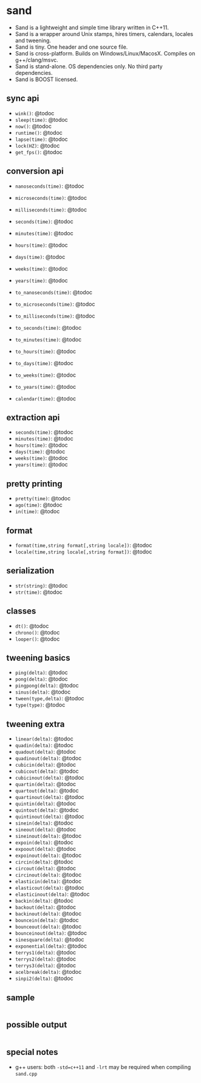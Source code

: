 sand
====

- Sand is a lightweight and simple time library written in C++11.
- Sand is a wrapper around Unix stamps, hires timers, calendars, locales and tweening.
- Sand is tiny. One header and one source file.
- Sand is cross-platform. Builds on Windows/Linux/MacosX. Compiles on g++/clang/msvc.
- Sand is stand-alone. OS dependencies only. No third party dependencies.
- Sand is BOOST licensed.

sync api
--------
- `wink()`: @todoc
- `sleep(time)`: @todoc
- `now()`: @todoc
- `runtime()`: @todoc
- `lapse(time)`: @todoc
- `lock(HZ)`: @todoc
- `get_fps()`: @todoc

conversion api
--------------
- `nanoseconds(time)`: @todoc
- `microseconds(time)`: @todoc
- `milliseconds(time)`: @todoc
- `seconds(time)`: @todoc
- `minutes(time)`: @todoc
- `hours(time)`: @todoc
- `days(time)`: @todoc
- `weeks(time)`: @todoc
- `years(time)`: @todoc

- `to_nanoseconds(time)`: @todoc
- `to_microseconds(time)`: @todoc
- `to_milliseconds(time)`: @todoc
- `to_seconds(time)`: @todoc
- `to_minutes(time)`: @todoc
- `to_hours(time)`: @todoc
- `to_days(time)`: @todoc
- `to_weeks(time)`: @todoc
- `to_years(time)`: @todoc

- `calendar(time)`: @todoc

extraction api
--------------
- `seconds(time)`: @todoc
- `minutes(time)`: @todoc
- `hours(time)`: @todoc
- `days(time)`: @todoc
- `weeks(time)`: @todoc
- `years(time)`: @todoc

pretty printing
---------------
- `pretty(time)`: @todoc
- `ago(time)`: @todoc
- `in(time)`: @todoc

format
------
- `format(time,string format[,string locale])`: @todoc
- `locale(time,string locale[,string format])`: @todoc

serialization
-------------
- `str(string)`: @todoc
- `str(time)`: @todoc

classes
-------
- `dt()`: @todoc
- `chrono()`: @todoc
- `looper()`: @todoc

tweening basics
---------------
- `ping(delta)`: @todoc
- `pong(delta)`: @todoc
- `pingpong(delta)`: @todoc
- `sinus(delta)`: @todoc
- `tween(type,delta)`: @todoc
- `type(type)`: @todoc

tweening extra
--------------
- `linear(delta)`: @todoc
- `quadin(delta)`: @todoc
- `quadout(delta)`: @todoc
- `quadinout(delta)`: @todoc
- `cubicin(delta)`: @todoc
- `cubicout(delta)`: @todoc
- `cubicinout(delta)`: @todoc
- `quartin(delta)`: @todoc
- `quartout(delta)`: @todoc
- `quartinout(delta)`: @todoc
- `quintin(delta)`: @todoc
- `quintout(delta)`: @todoc
- `quintinout(delta)`: @todoc
- `sinein(delta)`: @todoc
- `sineout(delta)`: @todoc
- `sineinout(delta)`: @todoc
- `expoin(delta)`: @todoc
- `expoout(delta)`: @todoc
- `expoinout(delta)`: @todoc
- `circin(delta)`: @todoc
- `circout(delta)`: @todoc
- `circinout(delta)`: @todoc
- `elasticin(delta)`: @todoc
- `elasticout(delta)`: @todoc
- `elasticinout(delta)`: @todoc
- `backin(delta)`: @todoc
- `backout(delta)`: @todoc
- `backinout(delta)`: @todoc
- `bouncein(delta)`: @todoc
- `bounceout(delta)`: @todoc
- `bounceinout(delta)`: @todoc
- `sinesquare(delta)`: @todoc
- `exponential(delta)`: @todoc
- `terrys1(delta)`: @todoc
- `terrys2(delta)`: @todoc
- `terrys3(delta)`: @todoc
- `acelbreak(delta)`: @todoc
- `sinpi2(delta)`: @todoc

sample
------
```c++
```

possible output
---------------
```
```

special notes
-------------
- g++ users: both `-std=c++11` and `-lrt` may be required when compiling `sand.cpp`
